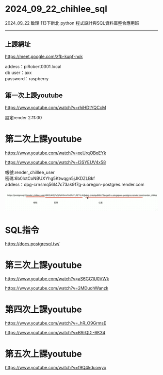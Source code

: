 # __2024_09_22_chihlee_sql__
2024_09_22 致理 113下新北 python 程式設計與SQL資料庫整合應用班

---

## 上課網址
https://meet.google.com/zfb-kupf-nok

addess：piRobert0301.local  
db user：axx  
password：raspberry  


## 第一次上課youtube
https://www.youtube.com/watch?v=rhiHDtYQCcM

設定render 2:11:00

# 第二次上課youtube
https://www.youtube.com/watch?v=xeUrqOBoEYk

https://www.youtube.com/watch?v=l3SYEUV4x58

帳號:render_chilllee_user  
密碼:6b0lctCoNBUXYhg5Ktwqgn5jJKDZLBkf  
addess：dpg-crnsmq56l47c73ak9f7g-a.oregon-postgres.render.com  

![alt text](image-1.png)

# SQL指令
https://docs.postgresql.tw/

# 第三次上課youtube

https://www.youtube.com/watch?v=aS6GG1U0VWk

https://www.youtube.com/watch?v=2MDuohWanzk

# 第四次上課youtube

https://www.youtube.com/watch?v=_hR_O9GrmsE

https://www.youtube.com/watch?v=BRrQDI-6K34

# 第五次上課youtube

https://www.youtube.com/watch?v=f9Q4kduowyo

